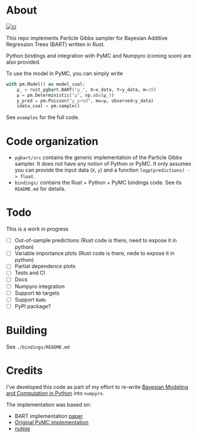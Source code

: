 # About

[![ci](https://github.com/elanmart/rust-pgbart/actions/workflows/ci.yaml/badge.svg?branch=main)](https://github.com/elanmart/rust-pgbart/actions/workflows/ci.yaml)

This repo implements Particle Gibbs sampler for Bayesian Additive Regression Trees (BART) written in Rust.

Python bindings and integration with PyMC and Numpyro (coming soon) are also provided.

To use the model in PyMC, you can simply write

```python
with pm.Model() as model_coal:
    μ_ = rust_pgbart.BART("μ_", X=x_data, Y=y_data, m=20)
    μ = pm.Deterministic("μ", np.abs(μ_))
    y_pred = pm.Poisson("y_pred", mu=μ, observed=y_data)
    idata_coal = pm.sample()
```

See `examples` for the full code. 

# Code organization

- `pgbart/src` contains the generic implementation of the Particle Gibbs sampler. 
It does not have any notion of Python or PyMC. It only assumes you can provide the input data (`X`, `y`) and
a function `logp(predictions) -> float`.
- `bindings/` contains the Rust + Python + PyMC bindings code. See its `README.md` for details. 

# Todo

This is a work in progress

- [ ] Out-of-sample predictions (Rust code is there, need to expose it in python)
- [ ] Variable importance plots (Rust code is there, nede to expose it in python)
- [ ] Partial dependence plots 
- [ ] Tests and CI
- [ ] Docs
- [ ] Numpyro integration
- [ ] Support `ND` targets
- [ ] Support `NaNs`
- [ ] PyPI package?

# Building

See `./bindings/README.md`


# Credits

I've developed this code as part of my effort to re-write [Bayesian Modeling and Computation in Python](https://bayesiancomputationbook.com/welcome.html) into `numpyro`.

The implementation was based on:
- BART implementation [paper](https://arxiv.org/abs/2206.03619)
- [Original PyMC implementation](https://github.com/pymc-devs/pymc-bart/tree/0f0e3617ac03877448f5eded315e8cb810d1d0cb)
- [nutpie](https://github.com/pymc-devs/nutpie/tree/9029f9167496ad72fcd56975e56836798da75e0d)
